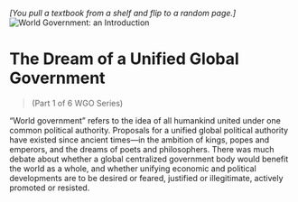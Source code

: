 *[You pull a textbook from a shelf and flip to a random page.]*  
![World Government: an Introduction](/resources/lore/textbookgov25.png)

# The Dream of a Unified Global Government
> (Part 1 of 6 WGO Series)

“World government” refers to the idea of all humankind united under one common political authority. Proposals for a unified global political authority have existed since ancient times—in the ambition of kings, popes and emperors, and the dreams of poets and philosophers. There was much debate about whether a global centralized government body would benefit the world as a whole, and whether unifying economic and political developments are to be desired or feared, justified or illegitimate, actively promoted or resisted.
